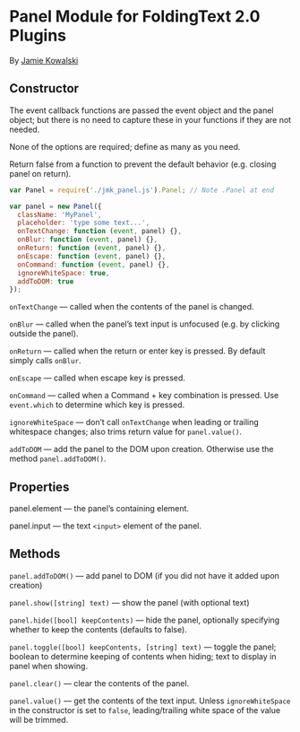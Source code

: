 # Panel Module for FoldingText 2.0 Plugins

By [Jamie Kowalski](github.com/jamiekowalski/foldingtext-extra)

## Constructor

The event callback functions are passed the event object and the panel object;
but there is no need to capture these in your functions if they are not needed.

None of the options are required; define as many as you need.

Return false from a function to prevent the default behavior (e.g. closing panel
on return).

```javascript
var Panel = require('./jmk_panel.js').Panel; // Note .Panel at end

var panel = new Panel({
  className: 'MyPanel',
  placeholder: 'type some text...',
  onTextChange: function (event, panel) {},
  onBlur: function (event, panel) {},
  onReturn: function (event, panel) {},
  onEscape: function (event, panel) {},
  onCommand: function (event, panel) {},
  ignoreWhiteSpace: true,
  addToDOM: true
});
```

`onTextChange` — called when the contents of the panel is changed.

`onBlur` — called when the panel’s text input is unfocused (e.g. by clicking outside the panel).

`onReturn` — called when the return or enter key is pressed. By default simply calls `onBlur`.

`onEscape` — called when escape key is pressed.

`onCommand` — called when a Command + key combination is pressed. Use `event.which` to determine which key is pressed.

`ignoreWhiteSpace` — don’t call `onTextChange` when leading or trailing whitespace changes; also trims return value for `panel.value()`.

`addToDOM` — add the panel to the DOM upon creation. Otherwise use the method `panel.addToDOM()`.

## Properties

panel.element — the panel’s containing element.

panel.input — the text `<input>` element of the panel.

## Methods

`panel.addToDOM()` — add panel to DOM (if you did not have it added upon creation)

`panel.show([string] text)` — show the panel (with optional text)

`panel.hide([bool] keepContents)` — hide the panel, optionally specifying whether to keep the contents (defaults to false).

`panel.toggle([bool] keepContents, [string] text)` — toggle the panel; boolean to determine keeping of contents when hiding; text to display in panel when showing.

`panel.clear()` — clear the contents of the panel.

`panel.value()` — get the contents of the text input. Unless `ignoreWhiteSpace` in the constructor is set to `false`, leading/trailing white space of the value will be trimmed.
